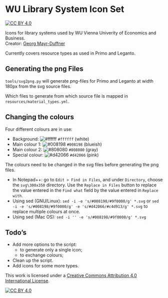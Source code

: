 # WU Library System Icon Set

[![CC BY 4.0][cc-by-shield]][cc-by]

Icons for library systems used by WU Vienna Univerity of Economics and Business.  
Creator: [Georg Mayr-Duffner](https://github.com/georgd)

Currently covers resource types as used in Primo and Leganto.

## Generating the png Files

`tools/svg2png.py` will generate png-files for Primo and Leganto at width 180px from the svg source files.

Which files to generate from which source file is mapped in `resources/material_types.yml`.

## Changing the colours

Four different colours are in use:

- Background: ![#ffffff](https://via.placeholder.com/15/ffffff/000000?text=+) `#ffffff` (white)
- Main colour 1: ![#008198](https://via.placeholder.com/15/008198/000000?text=+) `#008198` (blueish)
- Main colour 2: ![#808080](https://via.placeholder.com/15/808080/000000?text=+) `#808080` (gray)
- Special colour: ![#d42066](https://via.placeholder.com/15/d42066/000000?text=+) `#d42066` (pink)

The colours need to be changed in the svg files before generating the png files.

- In Notepad++: go to `Edit > Find in Files`, and under `Directory`, choose the `svg\300x350` directory. Use the `Replace in Files` button to replace the value entered in the `Find what` field by the value entered in `Replace with`. 
- Using sed (GNU/Linux): `sed -i -e 's/#008198/#9f0000/g' *.svg` or `sed -i -e 's/#008198/#9f0000/g' -e 's/#d42066/#c4d913/g' *.svg` to replace multiple colours at once.
- Using sed (Mac OS): `sed -i '' -e 's/#008198/#9f0000/g' *.svg`

## Todo’s

- Add more options to the script:
  - to generate only a single icon;
  - to exchange colours;
- Clean up the script.
- Add icons for some more types.



This work is licensed under a
[Creative Commons Attribution 4.0 International License][cc-by].

[![CC BY 4.0][cc-by-image]][cc-by]

[cc-by]: http://creativecommons.org/licenses/by/4.0/
[cc-by-image]: https://i.creativecommons.org/l/by/4.0/88x31.png
[cc-by-shield]: https://img.shields.io/badge/License-CC%20BY%204.0-lightgrey.svg
